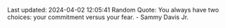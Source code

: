 Last updated: 2024-04-02 12:05:41
Random Quote: You always have two choices: your commitment versus your fear. - Sammy Davis Jr.